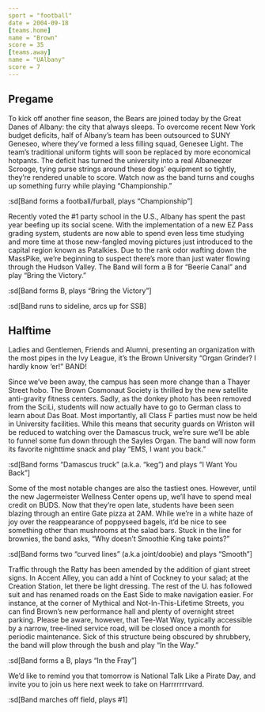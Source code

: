 ```yaml
---
sport = "football"
date = 2004-09-18
[teams.home]
name = "Brown"
score = 35
[teams.away]
name = "UAlbany"
score = 7
---
```


## Pregame

To kick off another fine season, the Bears are joined today by the Great Danes of Albany: the city that always sleeps. To overcome recent New York budget deficits, half of Albany’s team has been outsourced to SUNY Geneseo, where they’ve formed a less filling squad, Genesee Light. The team’s traditional uniform tights will soon be replaced by more economical hotpants. The deficit has turned the university into a real Albaneezer Scrooge, tying purse strings around these dogs’ equipment so tightly, they’re rendered unable to score. Watch now as the band turns and coughs up something furry while playing “Championship.”

:sd[Band forms a football/furball, plays “Championship”]

Recently voted the #1 party school in the U.S., Albany has spent the past year beefing up its social scene. With the implementation of a new EZ Pass grading system, students are now able to spend even less time studying and more time at those new-fangled moving pictures just introduced to the capital region known as Patalkies. Due to the rank odor wafting down the MassPike, we’re beginning to suspect there’s more than just water flowing through the Hudson Valley. The Band will form a B for “Beerie Canal” and play “Bring the Victory.”

:sd[Band forms B, plays “Bring the Victory”]

:sd[Band runs to sideline, arcs up for SSB]

## Halftime

Ladies and Gentlemen, Friends and Alumni, presenting an organization with the most pipes in the Ivy League, it’s the Brown University “Organ Grinder? I hardly know ‘er!” BAND!

Since we’ve been away, the campus has seen more change than a Thayer Street hobo. The Brown Cosmonaut Society is thrilled by the new satellite anti-gravity fitness centers. Sadly, as the donkey photo has been removed from the SciLi, students will now actually have to go to German class to learn about Das Boat. Most importantly, all Class F parties must now be held in University facilities. While this means that security guards on Wriston will be reduced to watching over the Damascus truck, we’re sure we’ll be able to funnel some fun down through the Sayles Organ. The band will now form its favorite nighttime snack and play “EMS, I want you back.”

:sd[Band forms “Damascus truck” (a.k.a. “keg”) and plays “I Want You Back”]

Some of the most notable changes are also the tastiest ones. However, until the new Jagermeister Wellness Center opens up, we’ll have to spend meal credit on BUDS. Now that they’re open late, students have been seen blazing through an entire Gate pizza at 2AM. While we’re in a white haze of joy over the reappearance of poppyseed bagels, it’d be nice to see something other than mushrooms at the salad bars. Stuck in the line for brownies, the band asks, “Why doesn’t Smoothie King take points?”

:sd[Band forms two “curved lines” (a.k.a joint/doobie) and plays “Smooth”]

Traffic through the Ratty has been amended by the addition of giant street signs. In Accent Alley, you can add a hint of Cockney to your salad; at the Creation Station, let there be light dressing. The rest of the U. has followed suit and has renamed roads on the East Side to make navigation easier. For instance, at the corner of Mythical and Not-In-This-Lifetime Streets, you can find Brown’s new performance hall and plenty of overnight street parking. Please be aware, however, that Tee-Wat Way, typically accessible by a narrow, tree-lined service road, will be closed once a month for periodic maintenance. Sick of this structure being obscured by shrubbery, the band will plow through the bush and play “In the Way.”

:sd[Band forms a B, plays “In the Fray”]

We’d like to remind you that tomorrow is National Talk Like a Pirate Day, and invite you to join us here next week to take on Harrrrrrrvard.

:sd[Band marches off field, plays #1]

